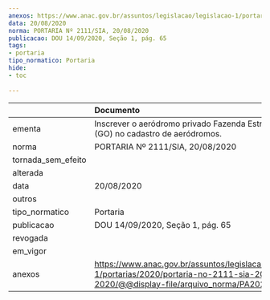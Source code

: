 ```yaml
---
anexos: https://www.anac.gov.br/assuntos/legislacao/legislacao-1/portarias/2020/portaria-no-2111-sia-20-08-2020/@@display-file/arquivo_norma/PA2020-2111.pdf
data: 20/08/2020
norma: PORTARIA Nº 2111/SIA, 20/08/2020
publicacao: DOU 14/09/2020, Seção 1, pág. 65
tags:
- portaria
tipo_normatico: Portaria
hide: 
- toc 
 
---
```


|                    | Documento                                                                                                                                            |
|:-------------------|:-----------------------------------------------------------------------------------------------------------------------------------------------------|
| ementa             | Inscrever o aeródromo privado Fazenda Estrela Dalva (GO) no cadastro de aeródromos.                                                                  |
| norma              | PORTARIA Nº 2111/SIA, 20/08/2020                                                                                                                     |
| tornada_sem_efeito |                                                                                                                                                      |
| alterada           |                                                                                                                                                      |
| data               | 20/08/2020                                                                                                                                           |
| outros             |                                                                                                                                                      |
| tipo_normatico     | Portaria                                                                                                                                             |
| publicacao         | DOU 14/09/2020, Seção 1, pág. 65                                                                                                                     |
| revogada           |                                                                                                                                                      |
| em_vigor           |                                                                                                                                                      |
| anexos             | https://www.anac.gov.br/assuntos/legislacao/legislacao-1/portarias/2020/portaria-no-2111-sia-20-08-2020/@@display-file/arquivo_norma/PA2020-2111.pdf |
